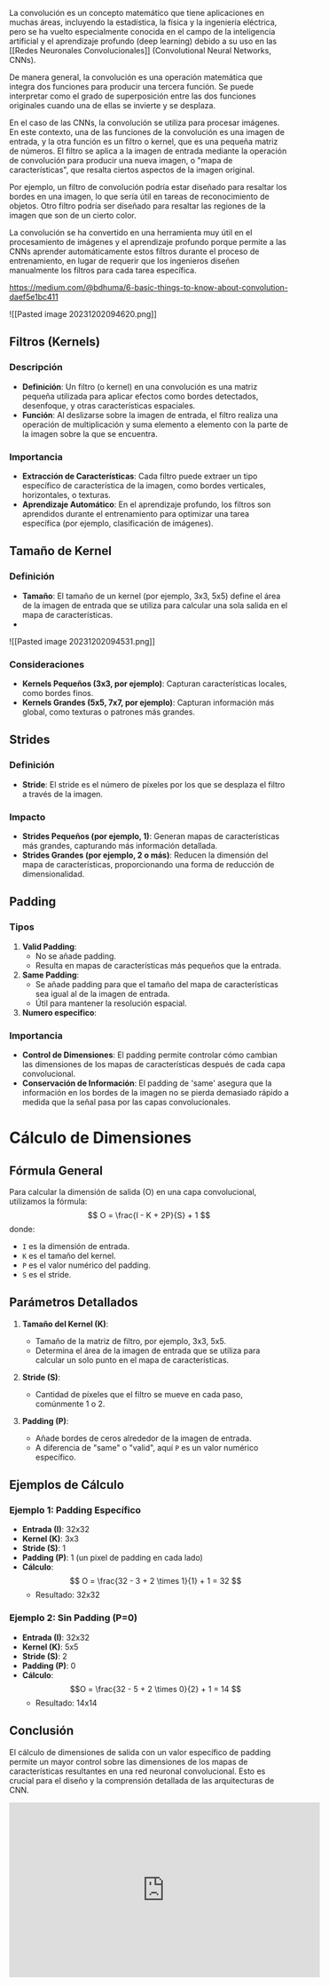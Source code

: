 La convolución es un concepto matemático que tiene aplicaciones en muchas áreas, incluyendo la estadística, la física y la ingeniería eléctrica, pero se ha vuelto especialmente conocida en el campo de la inteligencia artificial y el aprendizaje profundo (deep learning) debido a su uso en las [[Redes Neuronales Convolucionales]] (Convolutional Neural Networks, CNNs).

De manera general, la convolución es una operación matemática que integra dos funciones para producir una tercera función. Se puede interpretar como el grado de superposición entre las dos funciones originales cuando una de ellas se invierte y se desplaza.

En el caso de las CNNs, la convolución se utiliza para procesar imágenes. En este contexto, una de las funciones de la convolución es una imagen de entrada, y la otra función es un filtro o kernel, que es una pequeña matriz de números. El filtro se aplica a la imagen de entrada mediante la operación de convolución para producir una nueva imagen, o "mapa de características", que resalta ciertos aspectos de la imagen original.

Por ejemplo, un filtro de convolución podría estar diseñado para resaltar los bordes en una imagen, lo que sería útil en tareas de reconocimiento de objetos. Otro filtro podría ser diseñado para resaltar las regiones de la imagen que son de un cierto color.

La convolución se ha convertido en una herramienta muy útil en el procesamiento de imágenes y el aprendizaje profundo porque permite a las CNNs aprender automáticamente estos filtros durante el proceso de entrenamiento, en lugar de requerir que los ingenieros diseñen manualmente los filtros para cada tarea específica.

https://medium.com/@bdhuma/6-basic-things-to-know-about-convolution-daef5e1bc411

![[Pasted image 20231202094620.png]]

## Filtros (Kernels)
### Descripción
- **Definición**: Un filtro (o kernel) en una convolución es una matriz pequeña utilizada para aplicar efectos como bordes detectados, desenfoque, y otras características espaciales.
- **Función**: Al deslizarse sobre la imagen de entrada, el filtro realiza una operación de multiplicación y suma elemento a elemento con la parte de la imagen sobre la que se encuentra.

### Importancia
- **Extracción de Características**: Cada filtro puede extraer un tipo específico de característica de la imagen, como bordes verticales, horizontales, o texturas.
- **Aprendizaje Automático**: En el aprendizaje profundo, los filtros son aprendidos durante el entrenamiento para optimizar una tarea específica (por ejemplo, clasificación de imágenes).

## Tamaño de Kernel
### Definición
- **Tamaño**: El tamaño de un kernel (por ejemplo, 3x3, 5x5) define el área de la imagen de entrada que se utiliza para calcular una sola salida en el mapa de características.
- 
![[Pasted image 20231202094531.png]]
### Consideraciones
- **Kernels Pequeños (3x3, por ejemplo)**: Capturan características locales, como bordes finos.
- **Kernels Grandes (5x5, 7x7, por ejemplo)**: Capturan información más global, como texturas o patrones más grandes.

## Strides
### Definición
- **Stride**: El stride es el número de píxeles por los que se desplaza el filtro a través de la imagen.

### Impacto
- **Strides Pequeños (por ejemplo, 1)**: Generan mapas de características más grandes, capturando más información detallada.
- **Strides Grandes (por ejemplo, 2 o más)**: Reducen la dimensión del mapa de características, proporcionando una forma de reducción de dimensionalidad.

## Padding
### Tipos
1. **Valid Padding**: 
   - No se añade padding.
   - Resulta en mapas de características más pequeños que la entrada.
2. **Same Padding**: 
   - Se añade padding para que el tamaño del mapa de características sea igual al de la imagen de entrada.
   - Útil para mantener la resolución espacial.
3. **Numero especifico**: 

### Importancia
- **Control de Dimensiones**: El padding permite controlar cómo cambian las dimensiones de los mapas de características después de cada capa convolucional.
- **Conservación de Información**: El padding de 'same' asegura que la información en los bordes de la imagen no se pierda demasiado rápido a medida que la señal pasa por las capas convolucionales.


# Cálculo de Dimensiones

## Fórmula General
Para calcular la dimensión de salida (O) en una capa convolucional, utilizamos la fórmula:
$$ O = \frac{I - K + 2P}{S} + 1 $$
donde:
- `I` es la dimensión de entrada.
- `K` es el tamaño del kernel.
- `P` es el valor numérico del padding.
- `S` es el stride.

## Parámetros Detallados
1. **Tamaño del Kernel (K)**:
   - Tamaño de la matriz de filtro, por ejemplo, 3x3, 5x5.
   - Determina el área de la imagen de entrada que se utiliza para calcular un solo punto en el mapa de características.

2. **Stride (S)**:
   - Cantidad de píxeles que el filtro se mueve en cada paso, comúnmente 1 o 2.

3. **Padding (P)**:
   - Añade bordes de ceros alrededor de la imagen de entrada.
   - A diferencia de "same" o "valid", aquí `P` es un valor numérico específico.

## Ejemplos de Cálculo

### Ejemplo 1: Padding Específico
- **Entrada (I)**: 32x32
- **Kernel (K)**: 3x3
- **Stride (S)**: 1
- **Padding (P)**: 1 (un pixel de padding en cada lado)
- **Cálculo**:
  $$ O = \frac{32 - 3 + 2 \times 1}{1} + 1 = 32 $$
  - Resultado: 32x32

### Ejemplo 2: Sin Padding (P=0)
- **Entrada (I)**: 32x32
- **Kernel (K)**: 5x5
- **Stride (S)**: 2
- **Padding (P)**: 0
- **Cálculo**:
 $$O = \frac{32 - 5 + 2 \times 0}{2} + 1 = 14 $$
  - Resultado: 14x14

## Conclusión
El cálculo de dimensiones de salida con un valor específico de padding permite un mayor control sobre las dimensiones de los mapas de características resultantes en una red neuronal convolucional. Esto es crucial para el diseño y la comprensión detallada de las arquitecturas de CNN.


<iframe width="560" height="315" src="https://www.youtube.com/embed/vJiZqZRkIg8?si=pH2ST-Fu1-qP1S5T" title="YouTube video player" frameborder="0" allow="accelerometer; autoplay; clipboard-write; encrypted-media; gyroscope; picture-in-picture; web-share" allowfullscreen></iframe>
